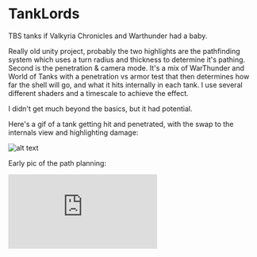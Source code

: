 # TankLords
TBS tanks if Valkyria Chronicles and Warthunder had a baby.

Really old unity project, probably the two highlights are the pathfinding system which uses a turn radius and thickness to determine it's pathing.  Second is the penetration & camera mode.  It's a mix of WarThunder and World of Tanks with a penetration vs armor test that then determines how far the shell will go, and what it hits internally in each tank.  I use several different shaders and a timescale to achieve the effect.

I didn't get much beyond the basics, but it had potential.


Here's a gif of a tank getting hit and penetrated, with the swap to the internals view and highlighting damage:

![alt text](https://www.gamedev.net/uploads/blogs/monthly_09_2015/blogentry-216013-0-18005600-1442200432.gif "Hit!")

Early pic of the path planning:

![alt text](https://https://brokenforum.com/index.php?attachments/radialwidth-png "Thick radial path")



